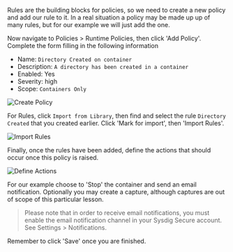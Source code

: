 
Rules are the building blocks for policies, so we need to create a new policy and add our rule to it.  In a real situation a policy may be made up up of many rules, but for our example we will just add the one.

Now navigate to Policies > Runtime Policies, then click 'Add Policy'. Complete the form filling in the following information

 - Name: `Directory Created on container`
 - Description: `A directory has been created in a container`
 - Enabled: Yes
 - Severity: high
 - Scope: `Containers Only`

![Create Policy](/sysdig/courses/secure/secure-policy-editor/assets/image07.png)

For Rules, click `Import from Library`, then find and select the rule `Directory Created` that you created earlier.  Click 'Mark for import', then 'Import Rules'.

![Import Rules](/sysdig/courses/secure/secure-policy-editor/assets/image08.png)

Finally, once the rules have been added, define the actions that should occur once this policy is raised.

![Define Actions](/sysdig/courses/secure/secure-policy-editor/assets/image09.png)

For our example choose to 'Stop' the container and send an email notification.  Optionally you may create a capture, although captures are out of scope of this particular lesson.

> Please note that in order to receive email notifications, you must enable the email notification channel in your Sysdig Secure account. See Settings > Notifications.

Remember to click 'Save' once you are finished.
